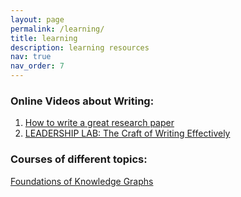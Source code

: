 ```yaml
---
layout: page
permalink: /learning/
title: learning
description: learning resources
nav: true
nav_order: 7
---
```


### Online Videos about Writing:
1. [How to write a great research paper](https://www.microsoft.com/en-us/research/academic-program/write-great-research-paper/)
2. [LEADERSHIP LAB: The Craft of Writing Effectively](https://youtu.be/vtIzMaLkCaM?si=YfmlJSvD31WvGTdL)


### Courses of different topics:
[Foundations of Knowledge Graphs](https://www.youtube.com/watch?v=CiU1sMbL3k4&list=PLNXdQl4kBgzubTOfY5cbtxZCgg9UTe-uF)
